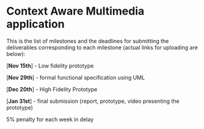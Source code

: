 # Context Aware Multimedia application

This is the list of milestones and the deadlines for submitting the deliverables corresponding to each milestone  (actual links for uploading are below):

[__Nov 15th__] - Low fidelity prototype

[__Nov 29th__] - formal functional specification using UML

[__Dec 20th__] - High Fidelity Prototype

[__Jan  31st__] - final submission (report, prototype, vídeo presenting the prototype)

5% penalty for each week in delay
